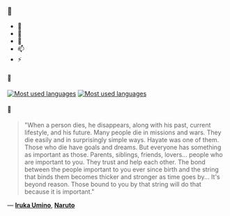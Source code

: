 ### 👋

- 🔭
- 🌱
- 💬
- 📫
- ⚡

#### 🧏

[![Most used languages](https://github-readme-stats-aynah.vercel.app/api/top-langs/?username=aynh&theme=solarized-dark&langs_count=6&layout=compact&hide_title=true)](https://github.com/anuraghazra/github-readme-stats#gh-dark-mode-only)
[![Most used languages](https://github-readme-stats-aynah.vercel.app/api/top-langs/?username=aynh&theme=solarized-light&langs_count=6&layout=compact&hide_title=true)](https://github.com/anuraghazra/github-readme-stats#gh-light-mode-only)

#### 💬

> "When a person dies, he disappears, along with his past, current lifestyle, and his future. Many people die in missions and wars. They die easily and in surprisingly simple ways. Hayate was one of them. Those who die have goals and dreams. But everyone has something as important as those. Parents, siblings, friends, lovers... people who are important to you. They trust and help each other. The bond between the people important to you ever since birth and the string that binds them becomes thicker and stronger as time goes by... It's beyond reason. Those bound to you by that string will do that because it is important."

&mdash; [**Iruka Umino**](https://myanimelist.net/character.php?q=Iruka%20Umino&cat=character), [**Naruto**](https://myanimelist.net/search/all?q=Naruto&cat=all)
